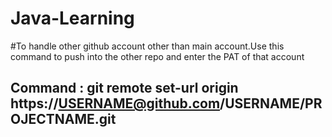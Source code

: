 # Java-Learning
#To handle other github account other than main account.Use this command to push into the other repo and enter the PAT of that account
## Command : git remote set-url origin https://USERNAME@github.com/USERNAME/PROJECTNAME.git
